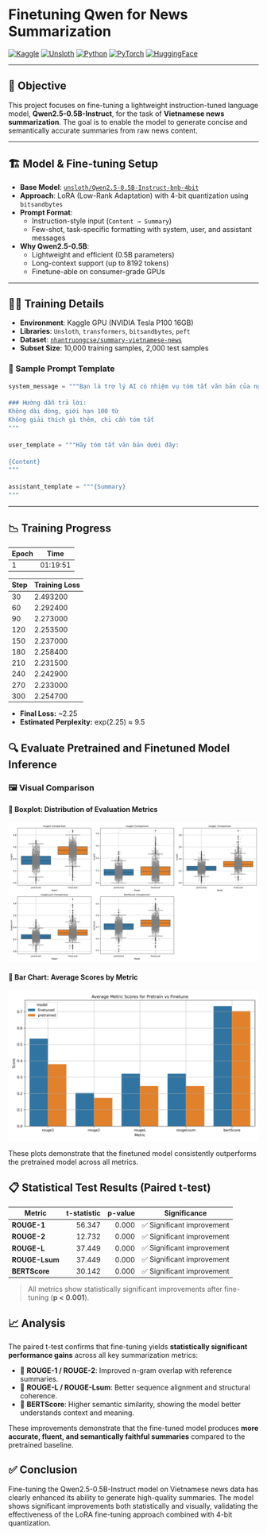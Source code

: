 # Finetuning Qwen for News Summarization

[![Kaggle](https://img.shields.io/badge/env-grey?style=flat&logo=kaggle&label=Kaggle&labelColor=white)](https://www.kaggle.com/)
[![Unsloth](https://img.shields.io/badge/QLoRA-grey?style=flat&logo=nvidia&label=Unsloth&labelColor=black)](https://github.com/unslothai/unsloth)
[![Python](https://img.shields.io/badge/3.10-green?style=flat-square&logo=Python&label=Python&labelColor=green&color=grey)](https://www.python.org/downloads/release/python-3100/)
[![PyTorch](https://img.shields.io/badge/11.8-black?style=flat-square&logo=PyTorch&logoColor=red&label=Torch&labelColor=orange&color=grey)](https://pytorch.org/)
[![HuggingFace](https://img.shields.io/badge/transformers-black?style=flat-square&logo=HuggingFace&logoColor=red&label=HuggingFace&labelColor=yellow&color=grey)](https://pypi.org/project/transformers/)


---

## 🧠 Objective

This project focuses on fine-tuning a lightweight instruction-tuned language model, **Qwen2.5-0.5B-Instruct**, for the task of **Vietnamese news summarization**. The goal is to enable the model to generate concise and semantically accurate summaries from raw news content.

---

## 🏗️ Model & Fine-tuning Setup

- **Base Model**: [`unsloth/Qwen2.5-0.5B-Instruct-bnb-4bit`](https://huggingface.co/unsloth/Qwen2.5-0.5B-Instruct-bnb-4bit)
- **Approach**: LoRA (Low-Rank Adaptation) with 4-bit quantization using `bitsandbytes`
- **Prompt Format**:
  - Instruction-style input (`Content → Summary`)
  - Few-shot, task-specific formatting with system, user, and assistant messages
- **Why Qwen2.5-0.5B**:
  - Lightweight and efficient (0.5B parameters)
  - Long-context support (up to 8192 tokens)
  - Finetune-able on consumer-grade GPUs

---

## 🧑‍💻 Training Details

- **Environment**: Kaggle GPU (NVIDIA Tesla P100 16GB)
- **Libraries**: `Unsloth`, `transformers`, `bitsandbytes`, `peft`
- **Dataset**: [`nhantruongcse/summary-vietnamese-news`](https://huggingface.co/datasets/nhantruongcse/summary-vietnamese-news)
- **Subset Size**: 10,000 training samples, 2,000 test samples

### 🧾 Sample Prompt Template

```python
system_message = """Bạn là trợ lý AI có nhiệm vụ tóm tắt văn bản của người dùng cung cấp.

### Hướng dẫn trả lời:
Không dài dòng, giới hạn 100 từ
Không giải thích gì thêm, chỉ cần tóm tắt
"""

user_template = """Hãy tóm tắt văn bản dưới đây:

{Content}
"""

assistant_template = """{Summary}
"""
```

---

## 📉 Training Progress

| Epoch | Time |
|-------|-----------------------|
| 1     | 01:19:51               |

| Step | Training Loss |
|------|---------------|
|  30  | 2.493200      |
|  60  | 2.292400      |
|  90  | 2.273000      |
| 120  | 2.253500      |
| 150  | 2.237000      |
| 180  | 2.258400      |
| 210  | 2.231500      |
| 240  | 2.242900      |
| 270  | 2.233000      |
| 300  | 2.254700      |

- **Final Loss:** ~2.25
- **Estimated Perplexity:** exp(2.25) ≈ 9.5

## 🔍 Evaluate Pretrained and Finetuned Model Inference

### 🖼️ Visual Comparison

#### 🔷 Boxplot: Distribution of Evaluation Metrics
![Boxplot Comparison](./evaluate/comparison_metrics.png)

#### 🔶 Bar Chart: Average Scores by Metric
![Barplot Comparison](./evaluate/comparison_metrics2.png)

These plots demonstrate that the finetuned model consistently outperforms the pretrained model across all metrics.


## 📋 Statistical Test Results (Paired t-test)

| **Metric**     | **t-statistic** | **p-value** | **Significance**              |
|----------------|----------------:|------------:|-------------------------------|
| **ROUGE-1**     | 56.347          | 0.000       | ✅ Significant improvement     |
| **ROUGE-2**     | 12.732          | 0.000       | ✅ Significant improvement     |
| **ROUGE-L**     | 37.449          | 0.000       | ✅ Significant improvement     |
| **ROUGE-Lsum**  | 37.449          | 0.000       | ✅ Significant improvement     |
| **BERTScore**   | 30.142          | 0.000       | ✅ Significant improvement     |

> All metrics show statistically significant improvements after fine-tuning (**p < 0.001**).


## 📈 Analysis

The paired t-test confirms that fine-tuning yields **statistically significant performance gains** across all key summarization metrics:

- 🔹 **ROUGE-1 / ROUGE-2**: Improved n-gram overlap with reference summaries.
- 🔹 **ROUGE-L / ROUGE-Lsum**: Better sequence alignment and structural coherence.
- 🔹 **BERTScore**: Higher semantic similarity, showing the model better understands context and meaning.

These improvements demonstrate that the fine-tuned model produces **more accurate, fluent, and semantically faithful summaries** compared to the pretrained baseline.


## ✅ Conclusion

Fine-tuning the Qwen2.5-0.5B-Instruct model on Vietnamese news data has clearly enhanced its ability to generate high-quality summaries. The model shows significant improvements both statistically and visually, validating the effectiveness of the LoRA fine-tuning approach combined with 4-bit quantization.
